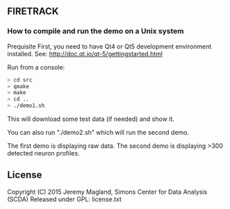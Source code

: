 ## FIRETRACK

### How to compile and run the demo on a Unix system

Prequisite
First, you need to have Qt4 or Qt5 development environment installed.
See: http://doc.qt.io/qt-5/gettingstarted.html

Run from a console:
```bash
> cd src
> qmake
> make
> cd ..
> ./demo1.sh
```

This will download some test data (if needed) and show it.

You can also run "./demo2.sh" which will run the second demo.

The first demo is displaying raw data.
The second demo is displaying >300 detected neuron profiles.

## License

Copyright (C) 2015 Jeremy Magland, Simons Center for Data Analysis (SCDA)
Released under GPL: license.txt
